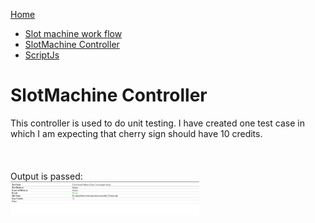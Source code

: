 [Home](../../README.md)
- [Slot machine work flow](Slotemachine-Work-Flow.md)
- [SlotMachine Controller](Slotmachine.md)
- [ScriptJs](scriptjs.md)

# SlotMachine Controller


This controller is used to do unit testing. I have created one test case in which I am expecting that cherry sign should have 10 credits.
<br/><br/><br/><br/>
Output is passed:<br/>
<img src="./images/Screenshot_2.jpg" style="width:60%;align:center;">


